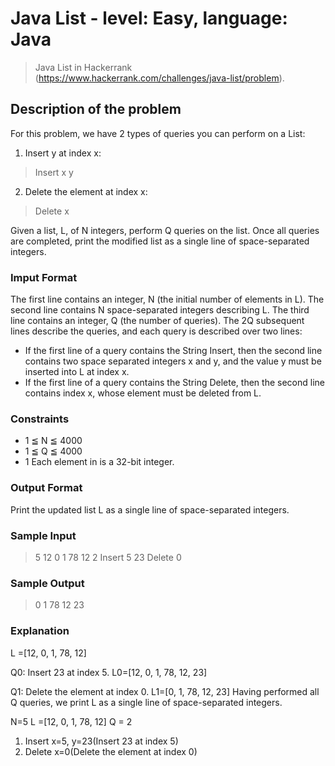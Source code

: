 # Java List - level: Easy, language: Java
> Java List in Hackerrank (https://www.hackerrank.com/challenges/java-list/problem).


## Description of the problem
For this problem, we have 2 types of queries you can perform on a List:
1. Insert y at index x:
> Insert
> x y

2. Delete the element at index x:
> Delete
> x

Given a list, L, of N integers, perform Q queries on the list.
Once all queries are completed, print the modified list as a single line of space-separated integers.

### Imput Format
The first line contains an integer, N (the initial number of elements in L).
The second line contains N space-separated integers describing L.
The third line contains an integer, Q (the number of queries).
The 2Q subsequent lines describe the queries, and each query is described over two lines:
* If the first line of a query contains the String Insert, then the second line contains two space separated integers x and y, and the value y must be inserted into L at index x.
* If the first line of a query contains the String Delete, then the second line contains index x, whose element must be deleted from L.

### Constraints
* 1 ≦ N ≦ 4000
* 1 ≦ Q ≦ 4000
* 1 Each element in is a 32-bit integer.

### Output Format
Print the updated list L as a single line of space-separated integers.

### Sample Input
> 5
> 12 0 1 78 12
> 2
> Insert
> 5 23
> Delete
> 0

### Sample Output
> 0 1 78 12 23

### Explanation
L =[12, 0, 1, 78, 12]

Q0: Insert 23 at index 5.
L0=[12, 0, 1, 78, 12, 23]

Q1: Delete the element at index 0.
L1=[0, 1, 78, 12, 23]
Having performed all Q queries, we print L as a single line of space-separated integers.

N=5
L =[12, 0, 1, 78, 12]
Q = 2
  1. Insert
     x=5, y=23(Insert 23 at index 5)
  2. Delete
     x=0(Delete the element at index 0)